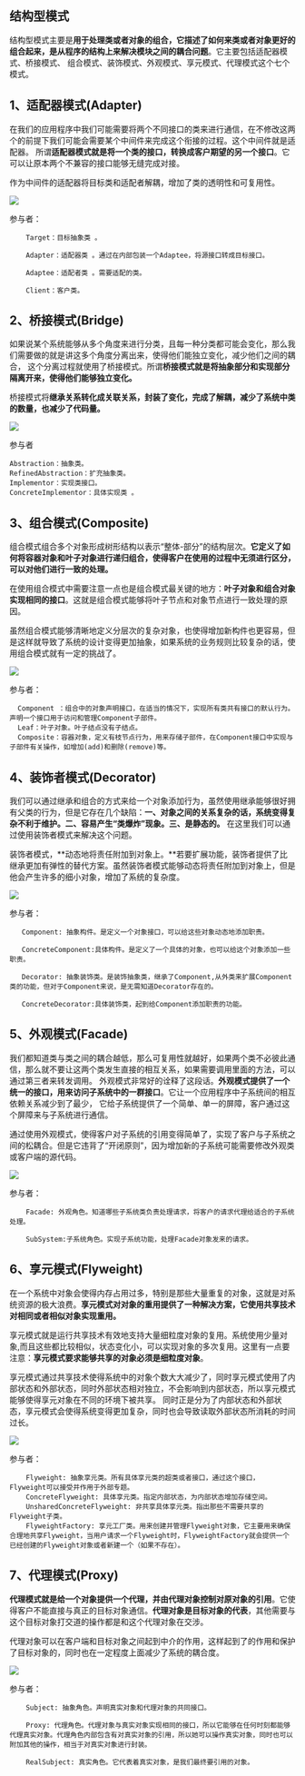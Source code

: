 ## 结构型模式
   结构型模式主要是**用于处理类或者对象的组合，它描述了如何来类或者对象更好的组合起来，是从程序的结构上来解决模块之间的耦合问题**。它主要包括适配器模式、桥接模式、
   组合模式、装饰模式、外观模式、享元模式、代理模式这个七个模式。
   
## 1、适配器模式(Adapter)
   在我们的应用程序中我们可能需要将两个不同接口的类来进行通信，在不修改这两个的前提下我们可能会需要某个中间件来完成这个衔接的过程。这个中间件就是适配器。
   所谓**适配器模式就是将一个类的接口，转换成客户期望的另一个接口**。它可以让原本两个不兼容的接口能够无缝完成对接。
  
   作为中间件的适配器将目标类和适配者解耦，增加了类的透明性和可复用性。
   
   ![](https://images0.cnblogs.com/blog/381060/201310/08191354-cb2bd51f8967493b95e23a2e7f33c2bb.png)
   
   参与者：
   
        Target：目标抽象类 。

        Adapter：适配器类 。通过在内部包装一个Adaptee，将源接口转成目标接口。

        Adaptee：适配者类 。需要适配的类。

        Client：客户类。
        
## 2、桥接模式(Bridge)
  如果说某个系统能够从多个角度来进行分类，且每一种分类都可能会变化，那么我们需要做的就是讲这多个角度分离出来，使得他们能独立变化，减少他们之间的耦合，
  这个分离过程就使用了桥接模式。所谓**桥接模式就是将抽象部分和实现部分隔离开来，使得他们能够独立变化。**
  
  桥接模式将**继承关系转化成关联关系，封装了变化，完成了解耦，减少了系统中类的数量，也减少了代码量。**
  
  ![](https://images0.cnblogs.com/blog/381060/201310/08191402-75372ce155e8428bafa2efc0271404e4.png)
  
  参与者

    Abstraction：抽象类。
    RefinedAbstraction：扩充抽象类。
    Implementor：实现类接口。
    ConcreteImplementor：具体实现类 。        
    
## 3、组合模式(Composite)
 组合模式组合多个对象形成树形结构以表示“整体-部分”的结构层次。**它定义了如何将容器对象和叶子对象进行递归组合，使得客户在使用的过程中无须进行区分，可以对他们进行一致的处理。**

 在使用组合模式中需要注意一点也是组合模式最关键的地方：**叶子对象和组合对象实现相同的接口**。这就是组合模式能够将叶子节点和对象节点进行一致处理的原因。

 虽然组合模式能够清晰地定义分层次的复杂对象，也使得增加新构件也更容易，但是这样就导致了系统的设计变得更加抽象，如果系统的业务规则比较复杂的话，使用组合模式就有一定的挑战了。
 
 ![](https://images0.cnblogs.com/blog/381060/201310/08191402-304eb9222e934734a9bf8ce2a85fbe0c.jpg)
 
  参与者：

      Component ：组合中的对象声明接口，在适当的情况下，实现所有类共有接口的默认行为。声明一个接口用于访问和管理Component子部件。
      Leaf：叶子对象。叶子结点没有子结点。
      Composite：容器对象，定义有枝节点行为，用来存储子部件，在Component接口中实现与子部件有关操作，如增加(add)和删除(remove)等。
      
## 4、装饰者模式(Decorator)
  我们可以通过继承和组合的方式来给一个对象添加行为，虽然使用继承能够很好拥有父类的行为，但是它存在几个缺陷：**一、对象之间的关系复杂的话，系统变得复杂不利于维护。二、容易产生“类爆炸”现象。三、是静态的。**
  在这里我们可以通过使用装饰者模式来解决这个问题。

  装饰者模式，**动态地将责任附加到对象上。**若要扩展功能，装饰者提供了比继承更加有弹性的替代方案。虽然装饰者模式能够动态将责任附加到对象上，但是他会产生许多的细小对象，增加了系统的复杂度。
  
  ![](https://images0.cnblogs.com/blog/381060/201310/08191404-6db8b93b3bca47c9b58df0675ebff352.png)
  
  参与者：
  
       Component: 抽象构件。是定义一个对象接口，可以给这些对象动态地添加职责。

       ConcreteComponent:具体构件。是定义了一个具体的对象，也可以给这个对象添加一些职责。

       Decorator: 抽象装饰类。是装饰抽象类，继承了Component,从外类来扩展Component类的功能，但对于Component来说，是无需知道Decorator存在的。

       ConcreteDecorator:具体装饰类，起到给Component添加职责的功能。
       
## 5、外观模式(Facade)
   我们都知道类与类之间的耦合越低，那么可复用性就越好，如果两个类不必彼此通信，那么就不要让这两个类发生直接的相互关系，如果需要调用里面的方法，可以通过第三者来转发调用。
   外观模式非常好的诠释了这段话。**外观模式提供了一个统一的接口，用来访问子系统中的一群接口**。它让一个应用程序中子系统间的相互依赖关系减少到了最少，
   它给子系统提供了一个简单、单一的屏障，客户通过这个屏障来与子系统进行通信。

   通过使用外观模式，使得客户对子系统的引用变得简单了，实现了客户与子系统之间的松耦合。但是它违背了“开闭原则”，因为增加新的子系统可能需要修改外观类或客户端的源代码。
   
   ![](https://images0.cnblogs.com/blog/381060/201310/08191405-52d7986f49484723803d84fab3065082.png)
   
   参与者：
   
        Facade: 外观角色。知道哪些子系统类负责处理请求，将客户的请求代理给适合的子系统处理。

        SubSystem:子系统角色。实现子系统功能，处理Facade对象发来的请求。
        
## 6、享元模式(Flyweight)
   在一个系统中对象会使得内存占用过多，特别是那些大量重复的对象，这就是对系统资源的极大浪费。**享元模式对对象的重用提供了一种解决方案，它使用共享技术对相同或者相似对象实现重用。**

   享元模式就是运行共享技术有效地支持大量细粒度对象的复用。系统使用少量对象,而且这些都比较相似，状态变化小，可以实现对象的多次复用。这里有一点要注意：**享元模式要求能够共享的对象必须是细粒度对象**。

   享元模式通过共享技术使得系统中的对象个数大大减少了，同时享元模式使用了内部状态和外部状态，同时外部状态相对独立，不会影响到内部状态，所以享元模式能够使得享元对象在不同的环境下被共享。
   同时正是分为了内部状态和外部状态，享元模式会使得系统变得更加复杂，同时也会导致读取外部状态所消耗的时间过长。
    
   ![](https://images0.cnblogs.com/blog/381060/201310/08191406-1487fd3e50e847e4b090ad5993786f6d.png)
   
   参与者：
   
        Flyweight: 抽象享元类。所有具体享元类的超类或者接口，通过这个接口，Flyweight可以接受并作用于外部专题。
        ConcreteFlyweight: 具体享元类。指定内部状态，为内部状态增加存储空间。
        UnsharedConcreteFlyweight: 非共享具体享元类。指出那些不需要共享的Flyweight子类。
        FlyweightFactory: 享元工厂类。用来创建并管理Flyweight对象，它主要用来确保合理地共享Flyweight，当用户请求一个Flyweight时，FlyweightFactory就会提供一个已经创建的Flyweight对象或者新建一个（如果不存在）。
                 
## 7、代理模式(Proxy)
   **代理模式就是给一个对象提供一个代理，并由代理对象控制对原对象的引用**。它使得客户不能直接与真正的目标对象通信。**代理对象是目标对象的代表**，其他需要与这个目标对象打交道的操作都是和这个代理对象在交涉。
  
   代理对象可以在客户端和目标对象之间起到中介的作用，这样起到了的作用和保护了目标对象的，同时也在一定程度上面减少了系统的耦合度。
   
   ![](https://images0.cnblogs.com/blog/381060/201310/08191407-3ebd72596df9459888d74f447b3c99c7.png)
   
   参与者：
   
        Subject: 抽象角色。声明真实对象和代理对象的共同接口。

        Proxy: 代理角色。代理对象与真实对象实现相同的接口，所以它能够在任何时刻都能够代理真实对象。代理角色内部包含有对真实对象的引用，所以她可以操作真实对象，同时也可以附加其他的操作，相当于对真实对象进行封装。

        RealSubject: 真实角色。它代表着真实对象，是我们最终要引用的对象。
        
        
        
        
   